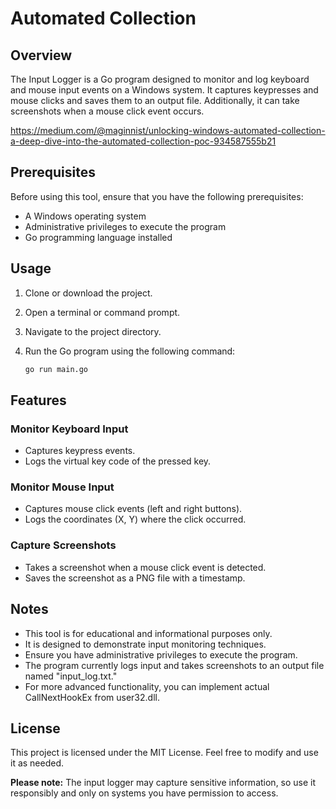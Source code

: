 # Automated Collection

## Overview

The Input Logger is a Go program designed to monitor and log keyboard and mouse input events on a Windows system. It captures keypresses and mouse clicks and saves them to an output file. Additionally, it can take screenshots when a mouse click event occurs.

https://medium.com/@maginnist/unlocking-windows-automated-collection-a-deep-dive-into-the-automated-collection-poc-934587555b21

## Prerequisites

Before using this tool, ensure that you have the following prerequisites:

- A Windows operating system
- Administrative privileges to execute the program
- Go programming language installed

## Usage

1. Clone or download the project.

2. Open a terminal or command prompt.

3. Navigate to the project directory.

4. Run the Go program using the following command:

   ```bash
   go run main.go
   ```

## Features

### Monitor Keyboard Input

- Captures keypress events.
- Logs the virtual key code of the pressed key.

### Monitor Mouse Input

- Captures mouse click events (left and right buttons).
- Logs the coordinates (X, Y) where the click occurred.

### Capture Screenshots

- Takes a screenshot when a mouse click event is detected.
- Saves the screenshot as a PNG file with a timestamp.

## Notes

- This tool is for educational and informational purposes only.
- It is designed to demonstrate input monitoring techniques.
- Ensure you have administrative privileges to execute the program.
- The program currently logs input and takes screenshots to an output file named "input_log.txt."
- For more advanced functionality, you can implement actual CallNextHookEx from user32.dll.

## License

This project is licensed under the MIT License. Feel free to modify and use it as needed.

**Please note:** The input logger may capture sensitive information, so use it responsibly and only on systems you have permission to access.

